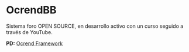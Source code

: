 # OcrendBB
Sistema foro OPEN SOURCE, en desarrollo activo con un curso seguido a través de YouTube.


**PD:** [Ocrend Framework](http://framework.ocrend.com)

